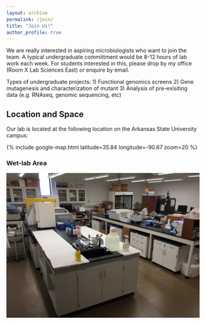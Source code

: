 ```yaml
---
layout: archive
permalink: /join/
title: "Join Us!"
author_profile: true
---
```


We are really interested in aspiring microbiologists who want to join the team. A typical undergraduate committment would be 8-12 hours of lab work each week. For students interested in this, please drop by my office (Room X Lab Sciences East) or enquire by email.

Types of undergraduate projects: 1) Functional genomics screens 2) Gene mutagenesis and characterization of mutant 3) Analysis of pre-exisiting data (e.g. RNAseq, genomic sequencing, etc)

## Location and Space

Our lab is located at the following location on the Arkansas State University campus:

{% include google-map.html latitude=35.84 longitude=-90.67 zoom=20 %} 

### Wet-lab Area

<img src='/images/IMG_0447.JPG'>
